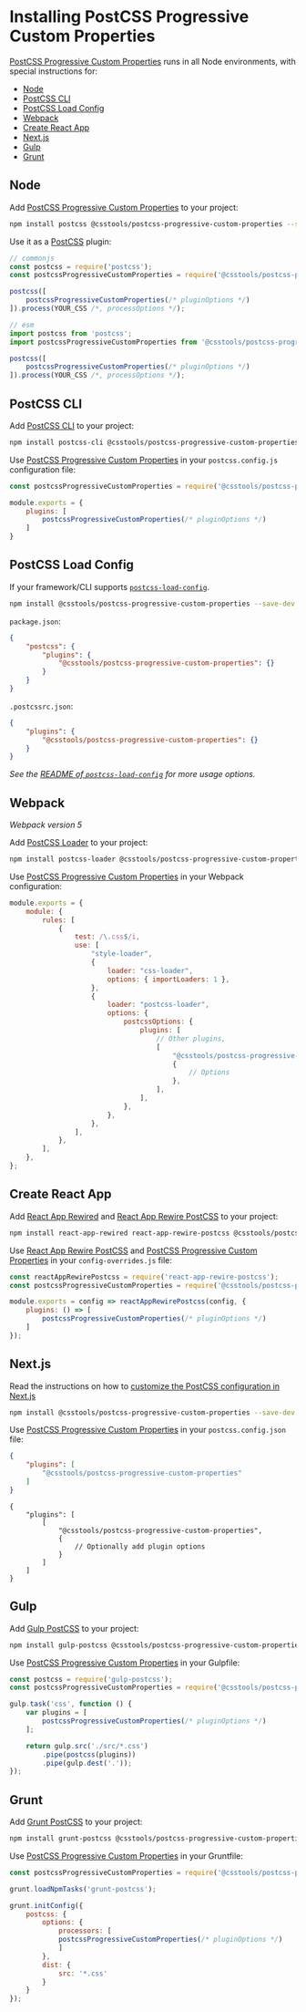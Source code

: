 # Installing PostCSS Progressive Custom Properties

[PostCSS Progressive Custom Properties] runs in all Node environments, with special instructions for:

- [Node](#node)
- [PostCSS CLI](#postcss-cli)
- [PostCSS Load Config](#postcss-load-config)
- [Webpack](#webpack)
- [Create React App](#create-react-app)
- [Next.js](#nextjs)
- [Gulp](#gulp)
- [Grunt](#grunt)



## Node

Add [PostCSS Progressive Custom Properties] to your project:

```bash
npm install postcss @csstools/postcss-progressive-custom-properties --save-dev
```

Use it as a [PostCSS] plugin:

```js
// commonjs
const postcss = require('postcss');
const postcssProgressiveCustomProperties = require('@csstools/postcss-progressive-custom-properties');

postcss([
	postcssProgressiveCustomProperties(/* pluginOptions */)
]).process(YOUR_CSS /*, processOptions */);
```

```js
// esm
import postcss from 'postcss';
import postcssProgressiveCustomProperties from '@csstools/postcss-progressive-custom-properties';

postcss([
	postcssProgressiveCustomProperties(/* pluginOptions */)
]).process(YOUR_CSS /*, processOptions */);
```

## PostCSS CLI

Add [PostCSS CLI] to your project:

```bash
npm install postcss-cli @csstools/postcss-progressive-custom-properties --save-dev
```

Use [PostCSS Progressive Custom Properties] in your `postcss.config.js` configuration file:

```js
const postcssProgressiveCustomProperties = require('@csstools/postcss-progressive-custom-properties');

module.exports = {
	plugins: [
		postcssProgressiveCustomProperties(/* pluginOptions */)
	]
}
```

## PostCSS Load Config

If your framework/CLI supports [`postcss-load-config`](https://github.com/postcss/postcss-load-config).

```bash
npm install @csstools/postcss-progressive-custom-properties --save-dev
```

`package.json`:

```json
{
	"postcss": {
		"plugins": {
			"@csstools/postcss-progressive-custom-properties": {}
		}
	}
}
```

`.postcssrc.json`:

```json
{
	"plugins": {
		"@csstools/postcss-progressive-custom-properties": {}
	}
}
```

_See the [README of `postcss-load-config`](https://github.com/postcss/postcss-load-config#usage) for more usage options._

## Webpack

_Webpack version 5_

Add [PostCSS Loader] to your project:

```bash
npm install postcss-loader @csstools/postcss-progressive-custom-properties --save-dev
```

Use [PostCSS Progressive Custom Properties] in your Webpack configuration:

```js
module.exports = {
	module: {
		rules: [
			{
				test: /\.css$/i,
				use: [
					"style-loader",
					{
						loader: "css-loader",
						options: { importLoaders: 1 },
					},
					{
						loader: "postcss-loader",
						options: {
							postcssOptions: {
								plugins: [
									// Other plugins,
									[
										"@csstools/postcss-progressive-custom-properties",
										{
											// Options
										},
									],
								],
							},
						},
					},
				],
			},
		],
	},
};
```

## Create React App

Add [React App Rewired] and [React App Rewire PostCSS] to your project:

```bash
npm install react-app-rewired react-app-rewire-postcss @csstools/postcss-progressive-custom-properties --save-dev
```

Use [React App Rewire PostCSS] and [PostCSS Progressive Custom Properties] in your
`config-overrides.js` file:

```js
const reactAppRewirePostcss = require('react-app-rewire-postcss');
const postcssProgressiveCustomProperties = require('@csstools/postcss-progressive-custom-properties');

module.exports = config => reactAppRewirePostcss(config, {
	plugins: () => [
		postcssProgressiveCustomProperties(/* pluginOptions */)
	]
});
```

## Next.js

Read the instructions on how to [customize the PostCSS configuration in Next.js](https://nextjs.org/docs/advanced-features/customizing-postcss-config)

```bash
npm install @csstools/postcss-progressive-custom-properties --save-dev
```

Use [PostCSS Progressive Custom Properties] in your `postcss.config.json` file:

```json
{
	"plugins": [
		"@csstools/postcss-progressive-custom-properties"
	]
}
```

```json5
{
	"plugins": [
		[
			"@csstools/postcss-progressive-custom-properties",
			{
				// Optionally add plugin options
			}
		]
	]
}
```

## Gulp

Add [Gulp PostCSS] to your project:

```bash
npm install gulp-postcss @csstools/postcss-progressive-custom-properties --save-dev
```

Use [PostCSS Progressive Custom Properties] in your Gulpfile:

```js
const postcss = require('gulp-postcss');
const postcssProgressiveCustomProperties = require('@csstools/postcss-progressive-custom-properties');

gulp.task('css', function () {
	var plugins = [
		postcssProgressiveCustomProperties(/* pluginOptions */)
	];

	return gulp.src('./src/*.css')
		.pipe(postcss(plugins))
		.pipe(gulp.dest('.'));
});
```

## Grunt

Add [Grunt PostCSS] to your project:

```bash
npm install grunt-postcss @csstools/postcss-progressive-custom-properties --save-dev
```

Use [PostCSS Progressive Custom Properties] in your Gruntfile:

```js
const postcssProgressiveCustomProperties = require('@csstools/postcss-progressive-custom-properties');

grunt.loadNpmTasks('grunt-postcss');

grunt.initConfig({
	postcss: {
		options: {
			processors: [
			postcssProgressiveCustomProperties(/* pluginOptions */)
			]
		},
		dist: {
			src: '*.css'
		}
	}
});
```

[Gulp PostCSS]: https://github.com/postcss/gulp-postcss
[Grunt PostCSS]: https://github.com/nDmitry/grunt-postcss
[PostCSS]: https://github.com/postcss/postcss
[PostCSS CLI]: https://github.com/postcss/postcss-cli
[PostCSS Loader]: https://github.com/postcss/postcss-loader
[PostCSS Progressive Custom Properties]: https://github.com/csstools/postcss-plugins/tree/main/plugins/postcss-progressive-custom-properties
[React App Rewire PostCSS]: https://github.com/csstools/react-app-rewire-postcss
[React App Rewired]: https://github.com/timarney/react-app-rewired
[Next.js]: https://nextjs.org
